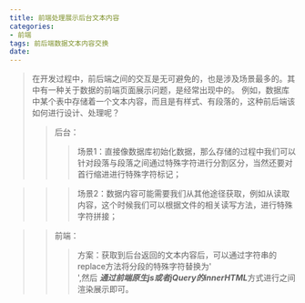 ```yaml
---
title: 前端处理展示后台文本内容
categories:
- 前端
tags: 前后端数据文本内容交换
date:
---
```


> 在开发过程中，前后端之间的交互是无可避免的，也是涉及场景最多的。其中有一种关于数据的前端页面展示问题，是经常出现中的。
例如，数据库中某个表中存储着一个文本内容，而且是有样式、有段落的，这种前后端该如何进行设计、处理呢？
>> 后台：
>>> 场景1：直接像数据库初始化数据，那么存储的过程中我们可以针对段落与段落之间通过特殊字符进行分割区分，当然还要对首行缩进进行特殊字符标记；

>>>场景2：数据内容可能需要我们从其他途径获取，例如从读取内容，这个时候我们可以根据文件的相关读写方法，进行特殊字符拼接；

>>前端：
>>> 方案：获取到后台返回的文本内容后，可以通过字符串的replace方法将分段的特殊字符替换为'<br />',然后
***通过前端原生js或者jQuery的innerHTML***方式进行之间渲染展示即可。

